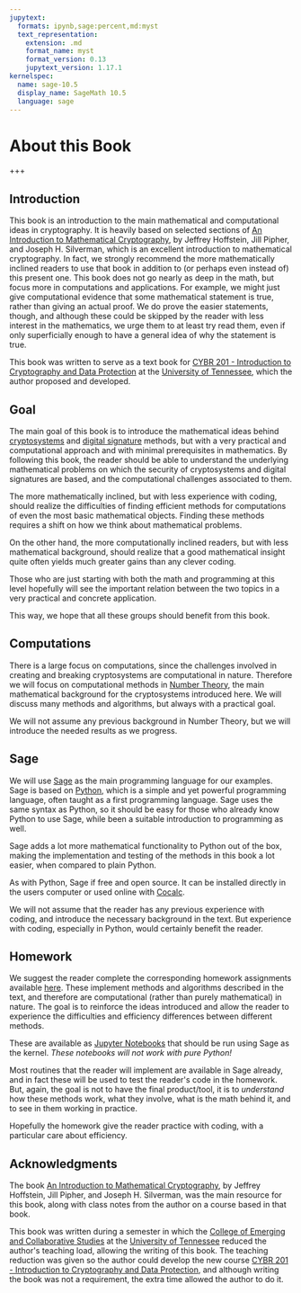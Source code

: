 ```yaml
---
jupytext:
  formats: ipynb,sage:percent,md:myst
  text_representation:
    extension: .md
    format_name: myst
    format_version: 0.13
    jupytext_version: 1.17.1
kernelspec:
  name: sage-10.5
  display_name: SageMath 10.5
  language: sage
---
```


# About this Book

+++

## Introduction

This book is an introduction to the main mathematical and computational ideas in cryptography.  It is heavily based on selected sections of [An Introduction to Mathematical Cryptography](doi:10.1007/978-1-4939-1711-2), by Jeffrey Hoffstein, Jill Pipher, and Joseph H. Silverman, which is an excellent introduction to mathematical cryptography.  In fact, we strongly recommend the more mathematically inclined readers to use that book in addition to (or perhaps even instead of) this present one.  This book does not go nearly as deep in the math, but focus more in computations and applications.  For example, we might just give computational evidence that some mathematical statement is true, rather than giving an actual proof.  We do prove the easier statements, though, and although these could be skipped by the reader with less interest in the mathematics, we urge them to at least try read them, even if only superficially enough to have a general idea of why the statement is true.

This book was written to serve as a text book for [CYBR 201 - Introduction to Cryptography and Data Protection](https://catalog.utk.edu/content.php?filter%5B27%5D=CYBR&filter%5B29%5D=201&filter%5Bkeyword%5D=&filter%5B32%5D=1&filter%5Bcpage%5D=1&cur_cat_oid=54&expand=&navoid=11523&search_database=Filter#) at the [University of Tennessee](https://www.utk.edu/), which the author proposed and developed.


## Goal

The main goal of this book is to introduce the mathematical ideas behind [cryptosystems](https://en.wikipedia.org/wiki/Cryptosystem) and [digital signature](https://en.wikipedia.org/wiki/Digital_signature) methods, but with a very practical and computational approach and with minimal prerequisites in mathematics.  By following this book, the reader should be able to understand the underlying mathematical problems on which the security of cryptosystems and digital signatures are based, and the computational challenges associated to them.

The more mathematically inclined, but with less experience with coding, should realize the difficulties of finding efficient methods for computations of even the most basic mathematical objects.  Finding these methods requires a shift on how we think about mathematical problems.

On the other hand, the more computationally inclined readers, but with less mathematical background, should realize that a good mathematical insight quite often yields much greater gains than any clever coding.

Those who are just starting with both the math and programming at this level hopefully will see the important relation between the two topics in a very practical and concrete application.

This way, we hope that all these groups should benefit from this book.


## Computations

There is a large focus on computations, since the challenges involved in creating and breaking cryptosystems are computational in nature.  Therefore we will focus on computational methods in [Number Theory](https://en.wikipedia.org/wiki/Number_theory), the main mathematical background for the cryptosystems introduced here.  We will discuss many methods and algorithms, but always with a practical goal.

We will not assume any previous background in Number Theory, but we will introduce the needed results as we progress.


## Sage

We will use [Sage](https://www.sagemath.org/) as the main programming language for our examples.  Sage is based on [Python](https://www.python.org/), which is a simple and yet powerful programming language, often taught as a first programming language.  Sage uses the same syntax as Python, so it should be easy for those who already know Python to use Sage, while been a suitable introduction to programming as well.

Sage adds a lot more mathematical functionality to Python out of the box, making the implementation and testing of the methods in this book a lot easier, when compared to plain Python.

As with Python, Sage if free and open source.  It can be installed directly in the users computer or used online with [Cocalc](https://cocalc.com/).

We will not assume that the reader has any previous experience with coding, and introduce the necessary background in the text.  But experience with coding, especially in Python,  would certainly benefit the reader.


## Homework

We suggest the reader complete the corresponding homework assignments available [here](FIXME!).  These implement methods and algorithms described in the text, and therefore are computational (rather than purely mathematical) in nature.  The goal is to reinforce the ideas introduced and allow the reader to experience the difficulties and efficiency differences between different methods.

These are available as [Jupyter Notebooks](https://jupyter.org/) that should be run using Sage as the kernel.  *These notebooks will not work with pure Python!*

Most routines that the reader will implement are available in Sage already, and in fact these will be used to test the reader's code in the homework.  But, again, the goal is not to have the final product/tool, it is to *understand* how these methods work, what they involve, what is the math behind it, and to see in them working in practice.

Hopefully the homework give the reader practice with coding, with a particular care about efficiency.


## Acknowledgments

The book [An Introduction to Mathematical Cryptography](doi:10.1007/978-1-4939-1711-2), by Jeffrey Hoffstein, Jill Pipher, and Joseph H. Silverman, was the main resource for this book, along with class notes from the author on a course based in that book.

This book was written during a semester in which the [College of Emerging and Collaborative Studies](https://cecs.utk.edu/) at the [University of Tennessee](https://www.utk.edu/) reduced the author's teaching load, allowing the writing of this book.  The teaching reduction was given so the author could develop the new course [CYBR 201 - Introduction to Cryptography and Data Protection](https://catalog.utk.edu/content.php?filter%5B27%5D=CYBR&filter%5B29%5D=201&filter%5Bkeyword%5D=&filter%5B32%5D=1&filter%5Bcpage%5D=1&cur_cat_oid=54&expand=&navoid=11523&search_database=Filter#), and although writing the book was not a requirement, the extra time allowed the author to do it.
